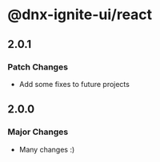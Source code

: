 # @dnx-ignite-ui/react

## 2.0.1

### Patch Changes

- Add some fixes to future projects

## 2.0.0

### Major Changes

- Many changes :)
